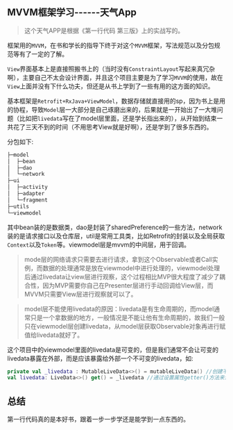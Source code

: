## MVVM框架学习------天气App

> 这个天气APP是根据《第一行代码 第三版》上的实战写的。

框架用的`MVVM`，在书和学长的指导下终于对这个`MVVM`框架，写法规范以及分包规范等有了一定的了解。

`View`界面基本上是直接照搬书上的（当时没有`ConstraintLayout`写起来真冗杂啊），主要自己不太会设计界面，并且这个项目主要是为了学习`MVVM`的使用，故在`View`上面并没有下什么功夫，但还是从书上学到了一些有用的这方面的知识。

基本框架是`Retrofit+RxJava+ViewModel`，数据存储就直接用的sp，因为书上是用的协程，导致`Model`层一大部分是自己琢磨出来的，后果就是一开始出了一大堆问题（比如把`livedata`写在了model层里面，还是学长指出来的），从开始到结束一共花了三天不到的时间（不用思考View就是好啊），还是学到了很多东西的。

分包如下:

```bash
├─model
│  ├─bean
│  ├─dao
│  └─network
├─ui
│  ├─activity
│  ├─adapter
│  └─fragment
├─utils
└─viewmodel
```

其中bean装的是数据类，dao是封装了sharedPreference的一些方法，network装的是请求接口以及仓库层，util是常用工具类，比如Retrofit的封装以及全局获取`Context`以及`Token`等。viewmodel层是mvvm的中间层，用于回调。

> mode层的网络请求只需要去进行请求，拿到这个Observable或者Call实例，而数据的处理通常是放在viewmodel中进行处理的，viewmodel处理后通过livedata让view层进行观察，这个过程相比MVP很大程度了减少了耦合性，因为MVP需要你自己在Presenter层进行手动回调给View层，而MVVM只需要View层进行观察就可以了。

> model层不能使用livedata的原因：livedata是有生命周期的，而model通常只是一个拿数据的地方，一般情况是不能让他有生命周期的，故我们一般只在viewmodel层创建livedata，从model层获取Observable对象再进行赋值给livedata就好了。

这个项目中的viewmodel里面的livedata是可变的，但是我们通常不会让可变的livedata暴露在外部，而是应该暴露给外部一个不可变的livedata，如:

```kotlin
private val _livedata : MutableLiveData<>() = mutableLiveData() //创建不可变的livedata
val livedata: LiveData<>() get() = _livedata //通过设置属性getter()方法来让不可变的livedata暴露给外部
```

## 总结

第一行代码真的是本好书，跟着一步一步学还是能学到一点东西的。